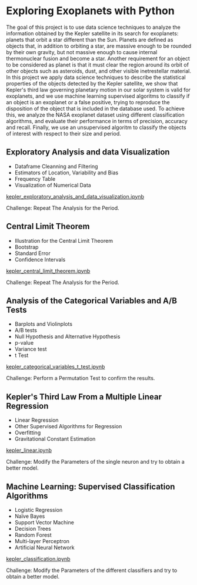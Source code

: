 # Exploring Exoplanets with Python

The goal of this project is to use data science techniques to analyze the information obtained by the Kepler satellite in its search for exoplanets: planets that orbit a star different than the Sun. Planets are defined as objects that, in addition to orbiting a star, are massive enough to be rounded by their own gravity, but not massive enough to cause internal thermonuclear fusion and become a star. Another requirement for an object to be considered as planet is that it must clear the region around its orbit of other objects such as asteroids, dust, and other visible inetrestellar material. In this project we apply data science techniques to describe the statistical properties of the objects detected by the Kepler satellite, we show that Kepler's third law governing planetary motion in our solar system is valid for exoplanets, and we use machine learning supervised algoritms to classify if an object is an exoplanet or a false positive, trying to reproduce the disposition of the object that is included in the database used. To achieve this, we analyze the NASA exoplanet dataset using different classification algorithms, and evaluate their performance in terms of precision, accuracy and recall. Finally, we use an unsupervised algoritm to classify the objects of interest with respect to their size and period.

## Exploratory Analysis and data Visualization

- Dataframe Cleanning and Filtering
- Estimators of Location, Variability and Bias
- Frequency Table
- Visualization of Numerical Data 


[kepler_exploratory_analysis_and_data_visualization.ipynb](https://github.com/Vaquera-Araujo/LabAv2023/blob/main/Introduction%20to%20Data%20Science%20and%20Machine%20Learning/Kepler/kepler_exploratory_analysis_and_data_visualization.ipynb)

Challenge: Repeat The Analysis for the Period.

## Central Limit Theorem
- Illustration for the  Central Limit Theorem
- Bootstrap
- Standard Error
- Confidence Intervals

[kepler_central_limit_theorem.ipynb](https://github.com/Vaquera-Araujo/LabAv2023/blob/main/Introduction%20to%20Data%20Science%20and%20Machine%20Learning/Kepler/kepler_central_limit_theorem.ipynb)

Challenge: Repeat The Analysis for the Period.

## Analysis of the Categorical Variables and A/B Tests
- Barplots and Violinplots
- A/B tests
- Null Hypothesis and Alternative Hypothesis
- p-value
- Variance test
- t Test

[kepler_categorical_variables_t_test.ipynb](https://github.com/Vaquera-Araujo/LabAv2023/blob/main/Introduction%20to%20Data%20Science%20and%20Machine%20Learning/Kepler/kepler_categorical_variables_t_test.ipynb)

Challenge: Perform a Permutation Test to confirm the results.

## Kepler's Third Law From a Multiple Linear Regression
- Linear Regression
- Other Supervised Algorithms for Regression
- Overfitting
- Gravitational Constant Estimation

[kepler_linear.ipynb](https://github.com/Vaquera-Araujo/LabAv2023/blob/main/Introduction%20to%20Data%20Science%20and%20Machine%20Learning/Kepler/kepler_linear.ipynb)

Challenge: Modify the Parameters of the single neuron and try to obtain a better model.

## Machine Learning: Supervised Classification Algorithms
- Logistic Regression
- Naïve Bayes
- Support Vector Machine
- Decision Trees
- Random Forest
- Multi-layer Perceptron
- Artificial Neural Network

[kepler_classification.ipynb](https://github.com/Vaquera-Araujo/LabAv2023/blob/main/Introduction%20to%20Data%20Science%20and%20Machine%20Learning/Kepler/kepler_classification.ipynb)
  
Challenge: Modify the Parameters of the different classifiers and try to obtain a better model.

